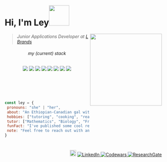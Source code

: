 <h1 align="left"> Hi, I'm Ley<img src="https://media.giphy.com/media/VoCGK6WKwX1xm/giphy.gif" width="65"></h1>

<img align='right' src="https://media.giphy.com/media/ao9DUiTKH60XS/giphy.gif" width="230">


>  <p><em>Junior Applications Developer at <a href="https://www.lb.com/">L Brands</a></br>
</em></p> 
 

 <h6 align="center">my (current) stack</h6>
 <div align="center">
 <img src="https://img.shields.io/badge/-Java-orange?logo=Java"/>
 <img src="https://img.shields.io/badge/-JavaScript-%23F7DF1E?logo=JavaScript&logoColor=000000"/>
 <img src="https://img.shields.io/badge/-HTML5-%23E44D27?style=flat-square&logo=html5&logoColor=ffffff"/>
 <img src="https://img.shields.io/badge/-CSS3-%231572B6?style=flat-square&logo=css3"/>
 <img src="https://img.shields.io/badge/-Vue.js-%232c3e50?style=flat-square&logo=Vue.js"/>
 <img src="https://img.shields.io/badge/-PostgreSQL-%23336791?logo=postgresql"/>
 <img src="https://img.shields.io/badge/-Git-%23F05032?style=flat-square&logo=git&logoColor=%23ffffff"/>
 <img src="https://img.shields.io/badge/-VSCode-%23007ACC?style=flat-square&logo=visual-studio-code"/>
</div> 
 
<h1> <br> </h1>


 
 ```javascript
 const ley = {
  pronouns: "she" | "her",
  about: "An Ethiopian-Canadian gal with a fervent appreciation for learning new things",
  hobbies: ["tutoring", "cooking", "reading"],
  tutor: ["Mathematics", "Biology", "French", "ESL"],
  funFact: "I've published some cool research on biological rhythms!",
  note: "Feel free to reach out with any questions!"
}

 ```

<h1> </h1>

<div align= "right">

<img src="https://media.giphy.com/media/llQMjpdCwjdrVGzz1d/source.gif" width="20"/>
<a href="https://www.linkedin.com/in/leymaan-abdurehman/">
<img alt="LinkedIn" src="https://img.shields.io/badge/-LinkedIn-%23336791?logo=LinkedIn">
</a>

<a href="https://www.codewars.com/users/ley_/">
<img alt="Codewars" src="https://img.shields.io/badge/-Codewars-darkred?logo=codewars">
</a>

<a href="https://www.researchgate.net/profile/Leymaan-Abdurehman">
<img alt="ResearchGate" src="https://img.shields.io/badge/-ResearchGate-white?logo=ResearchGate">
</a>


<!---
leymdurehman/leymdurehman is a ✨ special ✨ repository because its `README.md` (this file) appears on your GitHub profile.
You can click the Preview link to take a look at your changes.
src="https://media.giphy.com/media/vMSV8Kx5zbcJOHFmbv/giphy.gif"
https://media.giphy.com/media/5tfqzU3LJ1UKKfhLLU/giphy.gif
--->
